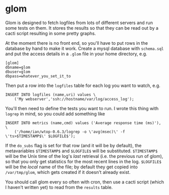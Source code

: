 glom
====

Glom is designed to fetch logfiles from lots of different servers and run some tests
on them.  It stores the results so that they can be read out by a cacti script resulting
in some pretty graphs.

At the moment there is no front end, so you'll have to put rows in the database by hand
to make it work.  Create a mysql database with `schema.sql` and put the access details
in a `.glom` file in your home directory, e.g.

    [glom]
    dbname=glom
    dbuser=glom
    dbpass=whatever_you_set_it_to

Then put a row into the `logfiles` table for each log you want to watch, e.g.

    INSERT INTO logfiles (name,uri) values \
        ('My webserver','ssh://hostname/var/log/access_log');

You'll then need to define the tests you want to run.  I wrote this thing with `logrep`
in mind, so you could add something like

    INSERT INTO metrics (name,cmd) values ('Average response time (ms)'), \
        ('/home/ian/wtop-0.6.3/logrep -o \'avg(msec)\' -f \'ts>$TIMESTAMP$\' $LOGFILE$');

If the `do_subs` flag is set for that row (and it will be by default), the metavariables
`$TIMESTAMP$` and `$LOGFILE$` will be substituted.  `$TIMESTAMP$` will be the Unix time of the
log's *last* retrieval (i.e. the previous run of glom), so that you only get statistics for
the most recent lines in the log.  `$LOGFILE$` will be the *local* name of the file;
by default they get copied into `/var/tmp/glom`, which gets created if it doesn't already
exist.

You should call glom every so often with cron, then use a cacti script (which I haven't
written yet) to read from the `results` table.

